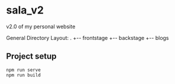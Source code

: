# sala_v2

v2.0 of my personal website

General Directory Layout:
.
+-- frontstage
+-- backstage
+-- blogs

## Project setup
```
npm run serve
npm run build
```